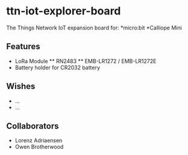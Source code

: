 # ttn-iot-explorer-board
The Things Network IoT expansion board for: 
*micro:bit
*Calliope  Mini

## Features
* LoRa Module
** RN2483
** EMB-LR1272 / EMB-LR1272E
* Battery holder for CR2032 battery

## Wishes
* ...
* ...

## Collaborators
* Lorenz Adriaensen
* Owen Brotherwood
